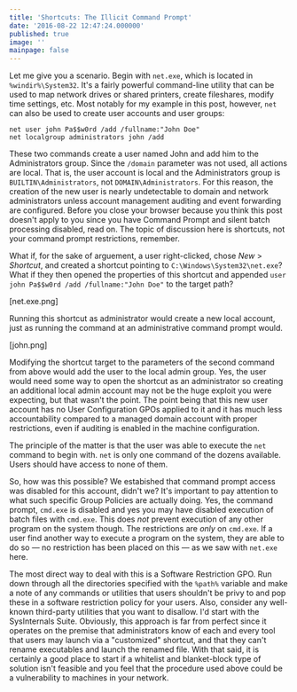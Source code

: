 ```yaml
---
title: 'Shortcuts: The Illicit Command Prompt'
date: '2016-08-22 12:47:24.000000'
published: true
image: ''
mainpage: false
---
```


Let me give you a scenario. Begin with `net.exe`, which is located in `%windir%\System32`. It's a fairly powerful command-line utility that can be used to map network drives or shared printers, create fileshares, modify time settings, etc. Most notably for my example in this post, however, `net` can also be used to create user accounts and user groups:

```batch
net user john Pa$$w0rd /add /fullname:"John Doe"
net localgroup administrators john /add
```

These two commands create a user named John and add him to the Administrators group. Since the `/domain` parameter was not used, all actions are local. That is, the user account is local and the Administrators group is `BUILTIN\Administrators`, not `DOMAIN\Administrators`. For this reason, the creation of the new user is nearly undetectable to domain and network administrators unless account management auditing and event forwarding are configured. Before you close your browser because you think this post doesn't apply to you since you have Command Prompt and silent batch processing disabled, read on. The topic of discussion here is shortcuts, not your command prompt restrictions, remember.

What if, for the sake of arguement, a user right-clicked, chose _New_ > _Shortcut_, and created a shortcut pointing to `C:\Windows\System32\net.exe`? What if they then opened the properties of this shortcut and appended `user john Pa$$w0rd /add /fullname:"John Doe"` to the target path?

[net.exe.png]

Running this shortcut as administrator would create a new local account, just as running the command at an administrative command prompt would.

[john.png]

Modifying the shortcut target to the parameters of the second command from above would add the user to the local admin group. Yes, the user would need some way to open the shortcut as an administrator so creating an additional local admin account may not be the huge exploit you were expecting, but that wasn't the point. The point being that this new user account has no User Configuration GPOs applied to it and it has much less accountability compared to a managed domain account with proper restrictions, even if auditing is enabled in the machine configuration.

The principle of the matter is that the user was able to execute the `net` command to begin with. `net` is only one command of the dozens available. Users should have access to none of them.

So, how was this possible? We estabished that command prompt access was disabled for this account, didn't we? It's important to pay attention to what such specific Group Policies are actually doing. Yes, the command prompt, `cmd.exe` is disabled and yes you may have disabled execution of batch files with `cmd.exe`. This does _not_ prevent execution of any other program on the system though. The restrictions are _only_ on `cmd.exe`. If a user find another way to execute a program on the system, they are able to do so &mdash; no restriction has been placed on this &mdash; as we saw with `net.exe` here.

The most direct way to deal with this is a Software Restriction GPO. Run down through all the directories specified with the `%path%` variable and make a note of any commands or utilities that users shouldn't be privy to and pop these in a software restriction policy for your users. Also, consider any well-known third-party utilities that you want to disallow. I'd start with the SysInternals Suite. Obviously, this approach is far from perfect since it operates on the premise that administrators know of each and every tool that users may launch via a "customized" shortcut, and that they can't rename executables and launch the renamed file. With that said, it is certainly a good place to start if a whitelist and blanket-block type of solution isn't feasible and you feel that the procedure used above could be a vulnerability to machines in your network.

